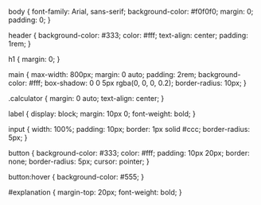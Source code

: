 body {
    font-family: Arial, sans-serif;
    background-color: #f0f0f0;
    margin: 0;
    padding: 0;
}

header {
    background-color: #333;
    color: #fff;
    text-align: center;
    padding: 1rem;
}

h1 {
    margin: 0;
}

main {
    max-width: 800px;
    margin: 0 auto;
    padding: 2rem;
    background-color: #fff;
    box-shadow: 0 0 5px rgba(0, 0, 0, 0.2);
    border-radius: 10px;
}

.calculator {
    margin: 0 auto;
    text-align: center;
}

label {
    display: block;
    margin: 10px 0;
    font-weight: bold;
}

input {
    width: 100%;
    padding: 10px;
    border: 1px solid #ccc;
    border-radius: 5px;
}

button {
    background-color: #333;
    color: #fff;
    padding: 10px 20px;
    border: none;
    border-radius: 5px;
    cursor: pointer;
}

button:hover {
    background-color: #555;
}

#explanation {
    margin-top: 20px;
    font-weight: bold;
}

